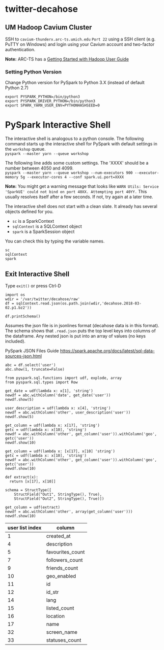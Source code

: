 # twitter-decahose

## UM Hadoop Cavium Cluster
SSH to `cavium-thunderx.arc-ts.umich.edu` `Port 22` using a SSH client (e.g. PuTTY on Windows) and login using your Cavium account and two-factor authentication.

**Note:** ARC-TS has a [Getting Started with Hadoop User Guide](http://arc-ts.umich.edu/new-hadoop-user-guide/)

### Setting Python Version 
Change Python version for PySpark to Python 3.X (instead of default Python 2.7) 

`export PYSPARK_PYTHON=/bin/python3`  
`export PYSPARK_DRIVER_PYTHON=/bin/python3`  
`export SPARK_YARN_USER_ENV=PYTHONHASHSEED=0`

# PySpark Interactive Shell
The interactive shell is analogous to a python console. The following command starts up the interactive shell for PySpark with default settings in the `workshop` queue.  
`pyspark --master yarn --queue workshop`

The following line adds some custom settings.  The 'XXXX' should be a number between 4050 and 4099.  
`pyspark --master yarn --queue workshop --num-executors 900 --executor-memory 5g --executor-cores 4 --conf spark.ui.port=XXXX`

**Note:** You might get a warning message that looks like `WARN Utils: Service 'SparkUI' could not bind on port 40XX. Attempting port 40YY.` This usually resolves itself after a few seconds. If not, try again at a later time.

The interactive shell does not start with a clean slate. It already has several objects defined for you. 
- `sc` is a SparkContext
- `sqlContext` is a SQLContext object
- `spark` is a SparkSession object

You can check this by typing the variable names.
```
sc
sqlContext
spark
```

## Exit Interactive Shell
Type `exit()` or press Ctrl-D

```
import os
wdir = '/var/twitter/decahose/raw'
df = sqlContext.read.json(os.path.join(wdir,'decahose.2018-03-02.p1.bz2'))

df.printSchema()
```
Assumes the json file is in jsonlines format (decahose data is in this format).
The schema shows that `.read.json` puts the top level keys into columns of the dataframe. Any nested json is put into an array of values (no keys included).

PySpark JSON Files Guide
https://spark.apache.org/docs/latest/sql-data-sources-json.html

```
abc = df.select('user')
abc.show(1, truncate=False)

from pyspark.sql.functions import udf, explode, array
from pyspark.sql.types import Row

get_date = udf(lambda x: x[1], 'string')
newdf = abc.withColumn('date', get_date('user'))
newdf.show(5)

user_description = udf(lambda x: x[4], 'string')
newdf = abc.withColumn('other', user_description('user'))
newdf.show(5)

get_column = udf(lambda x: x[17], 'string')
getc = udf(lambda x: x[10], 'string')
newdf = abc.withColumn('other', get_column('user')).withColumn('geo', getc('user'))
newdf.show(10)

get_column = udf(lambda x: [x[17], x[10] 'string')
getc = udf(lambda x: x[10], 'string')
newdf = abc.withColumn('other', get_column('user')).withColumn('geo', getc('user'))
newdf.show(10)

def extract(x):
  return [x[17], x[10]]

schema = StructType([
    StructField("Out1", StringType(), True),
    StructField("Out2", StringType(), True)])

get_column = udf(extract)
newdf = abc.withColumn('other', array(get_column('user')))
newdf.show(10)

```
user list index|column
---|---
1|created_at
4|description
5|favourites_count
7|followers_count
9|friends_count
10|geo_enabled
11|id
12|id_str
14|lang
15|listed_count
16|location
17|name
32|screen_name
33|statuses_count


